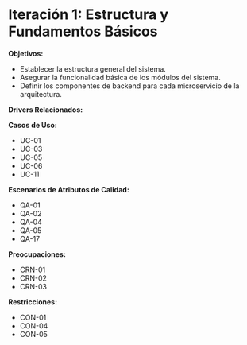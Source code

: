 # Iteración 1: Estructura y Fundamentos Básicos

**Objetivos:**
- Establecer la estructura general del sistema.
- Asegurar la funcionalidad básica de los módulos del sistema.
- Definir los componentes de backend para cada microservicio de la arquitectura.

**Drivers Relacionados:**

**Casos de Uso:**
- UC-01
- UC-03
- UC-05
- UC-06
- UC-11

**Escenarios de Atributos de Calidad:**
- QA-01
- QA-02
- QA-04
- QA-05
- QA-17

**Preocupaciones:**
- CRN-01
- CRN-02
- CRN-03

**Restricciones:**
- CON-01
- CON-04
- CON-05